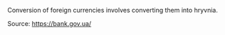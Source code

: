 Conversion of foreign currencies involves converting them into hryvnia.

Source: https://bank.gov.ua/
